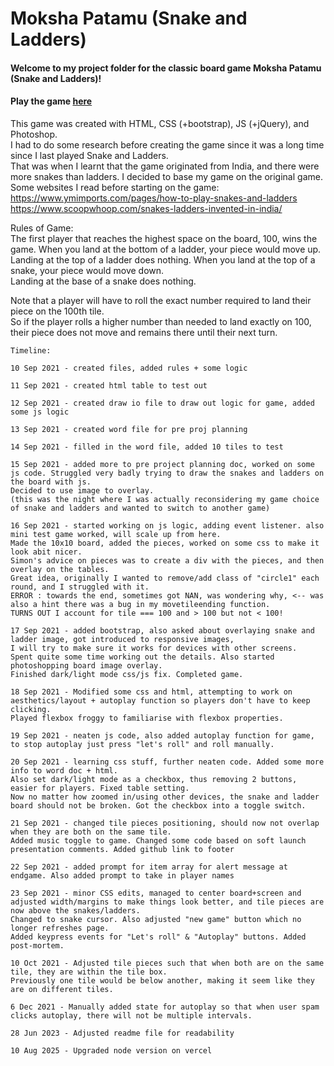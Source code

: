 <!-- GA SEI 32 Project 1: Game -->
<!-- ZY, 10 Sept 2021 -->
# Moksha Patamu (Snake and Ladders)

#### Welcome to my project folder for the classic board game Moksha Patamu (Snake and Ladders)!

#### Play the game [here](https://snake-and-ladders.vercel.app/)
This game was created with HTML, CSS (+bootstrap), JS (+jQuery), and Photoshop.\
I had to do some research before creating the game since it was a long time since I last played Snake and Ladders.\
That was when I learnt that the game originated from India, and there were more snakes than ladders. I decided to base my game on the original game.\
Some websites I read before starting on the game:\
https://www.ymimports.com/pages/how-to-play-snakes-and-ladders  
https://www.scoopwhoop.com/snakes-ladders-invented-in-india/

Rules of Game:\
The first player that reaches the highest space on the board, 100, wins the game.
When you land at the bottom of a ladder, your piece would move up.\
Landing at the top of a ladder does nothing. When you land at the top of a snake, your piece would move down. \
Landing at the base of a snake does nothing.

Note that a player will have to roll the exact number required to land their piece on the 100th tile.\
So if the player rolls a higher number than needed to land exactly on 100, their piece does not move and remains there until their next turn.

```
Timeline:

10 Sep 2021 - created files, added rules + some logic

11 Sep 2021 - created html table to test out

12 Sep 2021 - created draw io file to draw out logic for game, added some js logic

13 Sep 2021 - created word file for pre proj planning

14 Sep 2021 - filled in the word file, added 10 tiles to test

15 Sep 2021 - added more to pre project planning doc, worked on some js code. Struggled very badly trying to draw the snakes and ladders on the board with js. 
Decided to use image to overlay. 
(this was the night where I was actually reconsidering my game choice of snake and ladders and wanted to switch to another game)

16 Sep 2021 - started working on js logic, adding event listener. also mini test game worked, will scale up from here. 
Made the 10x10 board, added the pieces, worked on some css to make it look abit nicer.
Simon's advice on pieces was to create a div with the pieces, and then overlay on the tables. 
Great idea, originally I wanted to remove/add class of "circle1" each round, and I struggled with it.
ERROR : towards the end, sometimes got NAN, was wondering why, <-- was also a hint there was a bug in my movetileending function.
TURNS OUT I account for tile === 100 and > 100 but not < 100!

17 Sep 2021 - added bootstrap, also asked about overlaying snake and ladder image, got introduced to responsive images, 
I will try to make sure it works for devices with other screens. 
Spent quite some time working out the details. Also started photoshopping board image overlay. 
Finished dark/light mode css/js fix. Completed game.

18 Sep 2021 - Modified some css and html, attempting to work on aesthetics/layout + autoplay function so players don't have to keep clicking. 
Played flexbox froggy to familiarise with flexbox properties.

19 Sep 2021 - neaten js code, also added autoplay function for game, to stop autoplay just press "let's roll" and roll manually.

20 Sep 2021 - learning css stuff, further neaten code. Added some more info to word doc + html. 
Also set dark/light mode as a checkbox, thus removing 2 buttons, easier for players. Fixed table setting. 
Now no matter how zoomed in/using other devices, the snake and ladder board should not be broken. Got the checkbox into a toggle switch.

21 Sep 2021 - changed tile pieces positioning, should now not overlap when they are both on the same tile. 
Added music toggle to game. Changed some code based on soft launch presentation comments. Added github link to footer

22 Sep 2021 - added prompt for item array for alert message at endgame. Also added prompt to take in player names

23 Sep 2021 - minor CSS edits, managed to center board+screen and adjusted width/margins to make things look better, and tile pieces are now above the snakes/ladders.
Changed to snake cursor. Also adjusted "new game" button which no longer refreshes page. 
Added keypress events for "Let's roll" & "Autoplay" buttons. Added post-mortem.

10 Oct 2021 - Adjusted tile pieces such that when both are on the same tile, they are within the tile box. 
Previously one tile would be below another, making it seem like they are on different tiles.

6 Dec 2021 - Manually added state for autoplay so that when user spam clicks autoplay, there will not be multiple intervals.

28 Jun 2023 - Adjusted readme file for readability

10 Aug 2025 - Upgraded node version on vercel
```


